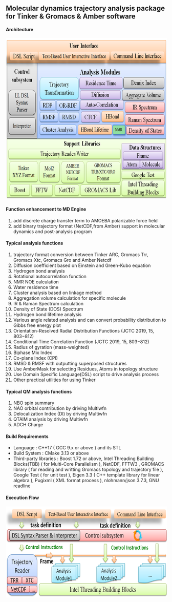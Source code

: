 ## Molecular dynamics trajectory analysis package for Tinker & Gromacs & Amber software

#### Architecture
<img src="doc/Architecture.png" alt="Software Architecture" title="Software Architecture" width="700" height="503" />


#### Function enhancement to MD Engine

1. add discrete charge transfer term to AMOEBA polarizable force field
2. add binary trajectory format (NetCDF,from Amber) support in molecular dynamics and post-analysis program

#### Typical analysis functions
 
1.   trajectory format conversion between Tinker ARC, Gromacs Trr, Gromacs Xtc, Gromacs Gro and Amber Netcdf
2.   Diffusion coefficient based on Einstein and Green-Kubo equation
3.   Hydrogen bond analysis
4.   Rotational autocorrelation function
5.   NMR NOE calculation
6.   Water residence time
7.   Cluster analysis based on linkage method
8.   Aggregation volume calculation for specific molecule
9.   IR & Raman Spectrum calculation
10.  Density of State (DOS) Spectrum
11.  Hydrogen bond lifetime analysis
12.  Various angle related analysis and can convert probability distribution to Gibbs free energy plot
13.  Orientation-Resolved Radial Distribution Functions (JCTC 2019, 15, 803−812)
14.  Conditional Time Correlation Function (JCTC 2019, 15, 803−812)
15.  Radius of gyration (mass-weighted)
16.  Biphase Mix Index
17.  Co-plane Index (CPI)
18.  RMSD & RMSF with outputting superposed structures
19.  Use AmberMask for selecting Residues, Atoms in topology structure
20.  Use Domain Specific Language(DSL) script to drive analysis process 
21.  Other practical utilities for using Tinker

#### Typical QM analysis functions

1.   NBO spin summary
2.   NAO orbital contribution by driving Multiwfn
3.   Delocalization Index (DI) by driving Multiwfn
4.   QTAIM analysis by driving Multiwfn
5.   ADCH Charge

#### Build Requirements
- Language : C++17 ( GCC 9.x or above ) and its STL
- Build System :  CMake 3.13 or above
- Third-party libraries :  Boost 1.72 or above,
                           Intel Threading Building Blocks(TBB) ( for Multi-Core Parallelism ), 
                           NetCDF,  FFTW3 , 
                           GROMACS library ( for reading and writting Gromacs topology and trajectory file ),
                           Google Test ( for unit test ),
                           Eigen 3.3 ( C++ template library for linear algebra ),
                           Pugixml ( XML format process ),
                           nlohmann/json 3.7.3,
                           GNU readline
                           
                          
                           
#### Execution Flow
<img src="doc/ExecutionFlow.png" alt="Software Execution Flow" title="Software Execution Flow" width="700" height="285" />


                           

 
